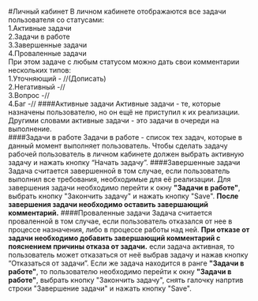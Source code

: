 #Личный кабинет
В личном кабинете отображаются все задачи пользователя со статусами:  
1.Активные задачи  
2.Задачи в работе  
3.Завершенные задачи  
4.Проваленные задачи    
При этом задаче с любым статусом можно дать свои комментарии нескольких типов:  
1.Уточняющий - //(Дописать)  
2.Негативный -//  
3.Вопрос -//  
4.Баг -// 
####Активные задачи
Активные задачи - те, которые назначены пользователю, но он ещё не приступил к их реализации. Другими словами активные задачи - это задачи в очереди на выполнение.  
####Задачи в работе
Задачи в работе - список тех задач, которые в данный момент выполняет пользователь. Чтобы сделать задачу рабочей пользователь в личном кабинете должен выбрать активную задачу и нажать кнопку “Начать задачу”. 
####Завершенные задачи
Задача считается завершенной в том случае, если пользователь выполнил все требования, необходимые для её реализации. Для завершения задачи необходимо перейти к окну **"Задачи в работе"**, выбрать кнопку "Закончить задачу" и нажать кнопку "Save". **После завершения задачи необходимо оставить завершающий комментарий.**
####Проваленные задачи 
Задача считается проваленной в том случае, если пользователь отказался от нее в процессе назначения, либо в процессе работы над ней. **При отказе от задачи необходимо добавить завершающий комментарий с пояснением причины отказа от задачи.** если задача активная, то пользователь может отказаться от неё выбрав задачу и нажав кнопку “Отказаться от задачи”. Если же задача находится в ранге **"Задачи в работе"**, то пользователю необходимо перейти к окну **"Задачи в работе"**, выбрать кнопку "Закончить задачу", снять галочку напртив строки "Завершение задачи" и нажать кнопку "Save". 



